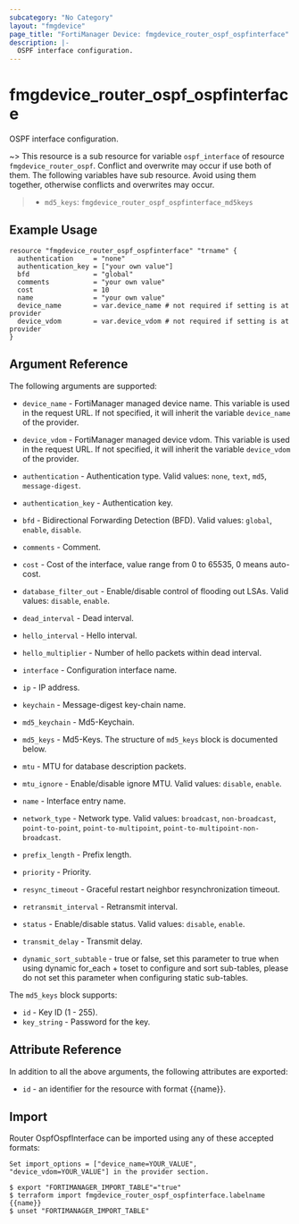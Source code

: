 ```yaml
---
subcategory: "No Category"
layout: "fmgdevice"
page_title: "FortiManager Device: fmgdevice_router_ospf_ospfinterface"
description: |-
  OSPF interface configuration.
---
```


# fmgdevice_router_ospf_ospfinterface
OSPF interface configuration.

~> This resource is a sub resource for variable `ospf_interface` of resource `fmgdevice_router_ospf`. Conflict and overwrite may occur if use both of them.
The following variables have sub resource. Avoid using them together, otherwise conflicts and overwrites may occur.
>- `md5_keys`: `fmgdevice_router_ospf_ospfinterface_md5keys`



## Example Usage

```hcl
resource "fmgdevice_router_ospf_ospfinterface" "trname" {
  authentication     = "none"
  authentication_key = ["your own value"]
  bfd                = "global"
  comments           = "your own value"
  cost               = 10
  name               = "your own value"
  device_name        = var.device_name # not required if setting is at provider
  device_vdom        = var.device_vdom # not required if setting is at provider
}
```

## Argument Reference


The following arguments are supported:

* `device_name` - FortiManager managed device name. This variable is used in the request URL. If not specified, it will inherit the variable `device_name` of the provider.
* `device_vdom` - FortiManager managed device vdom. This variable is used in the request URL. If not specified, it will inherit the variable `device_vdom` of the provider.

* `authentication` - Authentication type. Valid values: `none`, `text`, `md5`, `message-digest`.

* `authentication_key` - Authentication key.
* `bfd` - Bidirectional Forwarding Detection (BFD). Valid values: `global`, `enable`, `disable`.

* `comments` - Comment.
* `cost` - Cost of the interface, value range from 0 to 65535, 0 means auto-cost.
* `database_filter_out` - Enable/disable control of flooding out LSAs. Valid values: `disable`, `enable`.

* `dead_interval` - Dead interval.
* `hello_interval` - Hello interval.
* `hello_multiplier` - Number of hello packets within dead interval.
* `interface` - Configuration interface name.
* `ip` - IP address.
* `keychain` - Message-digest key-chain name.
* `md5_keychain` - Md5-Keychain.
* `md5_keys` - Md5-Keys. The structure of `md5_keys` block is documented below.
* `mtu` - MTU for database description packets.
* `mtu_ignore` - Enable/disable ignore MTU. Valid values: `disable`, `enable`.

* `name` - Interface entry name.
* `network_type` - Network type. Valid values: `broadcast`, `non-broadcast`, `point-to-point`, `point-to-multipoint`, `point-to-multipoint-non-broadcast`.

* `prefix_length` - Prefix length.
* `priority` - Priority.
* `resync_timeout` - Graceful restart neighbor resynchronization timeout.
* `retransmit_interval` - Retransmit interval.
* `status` - Enable/disable status. Valid values: `disable`, `enable`.

* `transmit_delay` - Transmit delay.
* `dynamic_sort_subtable` - true or false, set this parameter to true when using dynamic for_each + toset to configure and sort sub-tables, please do not set this parameter when configuring static sub-tables.

The `md5_keys` block supports:

* `id` - Key ID (1 - 255).
* `key_string` - Password for the key.


## Attribute Reference

In addition to all the above arguments, the following attributes are exported:
* `id` - an identifier for the resource with format {{name}}.

## Import

Router OspfOspfInterface can be imported using any of these accepted formats:
```
Set import_options = ["device_name=YOUR_VALUE", "device_vdom=YOUR_VALUE"] in the provider section.

$ export "FORTIMANAGER_IMPORT_TABLE"="true"
$ terraform import fmgdevice_router_ospf_ospfinterface.labelname {{name}}
$ unset "FORTIMANAGER_IMPORT_TABLE"
```

